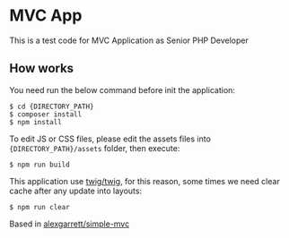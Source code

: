 MVC App
==========

This is a test code for MVC Application as Senior PHP Developer

## How works

You need run the below command before init the application:

```console
$ cd {DIRECTORY_PATH}
$ composer install
$ npm install
```

To edit JS or CSS files, please edit the assets files into `{DIRECTORY_PATH}/assets` folder, then execute:
```console
$ npm run build
```

This application use [twig/twig](https://packagist.org/packages/twig/twig), for this reason, some times we need clear cache after any update into layouts:
```console
$ npm run clear
```

Based in [alexgarrett/simple-mvc](https://github.com/alexgarrett/simple-mvc)
